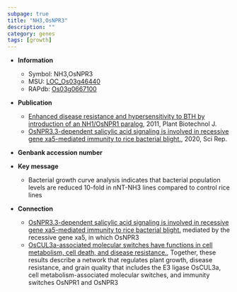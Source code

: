 ```yaml
---
subpage: true
title: "NH3,OsNPR3"
description: ""
category: genes
tags: [growth]
---
```


* **Information**  
    + Symbol: NH3,OsNPR3  
    + MSU: [LOC_Os03g46440](http://rice.plantbiology.msu.edu/cgi-bin/ORF_infopage.cgi?orf=LOC_Os03g46440)  
    + RAPdb: [Os03g0667100](http://rapdb.dna.affrc.go.jp/viewer/gbrowse_details/irgsp1?name=Os03g0667100)  

* **Publication**  
    + [Enhanced disease resistance and hypersensitivity to BTH by introduction of an NH1/OsNPR1 paralog](http://www.ncbi.nlm.nih.gov/pubmed?term=Enhanced+disease+resistance+and+hypersensitivity+to+BTH+by+introduction+of+an+NH1/OsNPR1+paralog%5BTitle%5D), 2011, Plant Biotechnol J.
    + [OsNPR3.3-dependent salicylic acid signaling is involved in recessive gene xa5-mediated immunity to rice bacterial blight.](http://www.ncbi.nlm.nih.gov/pubmed?term=OsNPR3.3-dependent+salicylic+acid+signaling+is+involved+in+recessive+gene+xa5-mediated+immunity+to+rice+bacterial+blight.%5BTitle%5D), 2020, Sci Rep.

* **Genbank accession number**  

* **Key message**  
    + Bacterial growth curve analysis indicates that bacterial population levels are reduced 10-fold in nNT-NH3 lines compared to control rice lines

* **Connection**  
    + [OsNPR3.3-dependent salicylic acid signaling is involved in recessive gene xa5-mediated immunity to rice bacterial blight.](Xoo) mediated by the recessive gene xa5, in which OsNPR3
    + [OsCUL3a-associated molecular switches have functions in cell metabolism, cell death, and disease resistance.](http://www.ncbi.nlm.nih.gov/pubmed?term=OsCUL3a-associated+molecular+switches+have+functions+in+cell+metabolism,+cell+death,+and+disease+resistance.%5BTitle%5D),  Together, these results describe a network that regulates plant growth, disease resistance, and grain quality that includes the E3 ligase OsCUL3a, cell metabolism-associated molecular switches, and immunity switches OsNPR1 and OsNPR3



